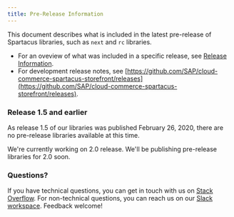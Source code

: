 ```yaml
---
title: Pre-Release Information
---
```


This document describes what is included in the latest pre-release of Spartacus libraries, such as `next` and `rc` libraries.

- For an oveview of what was included in a specific release, see [Release Information](https://sap.github.io/cloud-commerce-spartacus-storefront-docs/release-information).
- For development release notes, see [https://github.com/SAP/cloud-commerce-spartacus-storefront/releases](https://github.com/SAP/cloud-commerce-spartacus-storefront/releases).

### Release 1.5 and earlier

As release 1.5 of our libraries was published February 26, 2020, there are no pre-release libraries available at this time. 

We're currently working on 2.0 release. We'll be publishing pre-release libraries for 2.0 soon.

### Questions?

If you have technical questions, you can get in touch with us on [Stack Overflow](https://stackoverflow.com/questions/tagged/spartacus-storefront). For non-technical questions, you can reach us on our [Slack workspace](https://join.slack.com/t/spartacus-storefront/shared_invite/enQtNDM1OTI3OTMwNjU5LTg1NGVjZmFkZjQzODc1MzFhMjc3OTZmMzIzYzg0YjMwODJiY2YxYjA5MTE5NjVmN2E5NjMxNjEzMGNlMDRjMjU). Feedback welcome!



